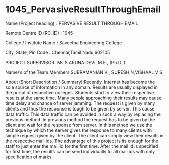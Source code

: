 # 1045_PervasiveResultThroughEmail

Name (Project heading) : PERVASIVE RESULT THROUGH EMAIL

 Remote Centre ID (RC_ID) : 1045
 
College / Institute Name : Saveetha Engineering College

City, State, Pin Code : Chennai,Tamil Nadu,602105

PROJECT SUPERVISOR:  Ms.S.ARUNA DEVI, M.E., (Ph.D.,)  

Name/’s of the Team Members:SUBRAMANIAN V , SURESH N,VISHAAL V S	

About (Short Description / Summary):Recently, Internet has become the sole source of information in any domain. Results are usually displayed in the portal of respective colleges. Students start to view their respective results at the same time. Many people approaching their results may cause time delay and chance of server jamming. The request is given by many clients and thus the response is tough to be given by server. This cause  data traffic. This data traffic can be avoided in such a way by replacing the previous method .In previous method the request has to be given by the client and wait for the response from server. In this method we use the technique by which the server gives the response to many clients with simple request given by the client. The client can simply view their results in the respective mail ids. The advantage of this project is its enough for the staff to just enter the mail id for the first time. After the mail id is specified for first time, the results can be send individually to all mail ids with only specification of marks.







